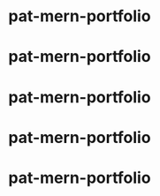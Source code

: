# pat-mern-portfolio
# pat-mern-portfolio
# pat-mern-portfolio
# pat-mern-portfolio
# pat-mern-portfolio

